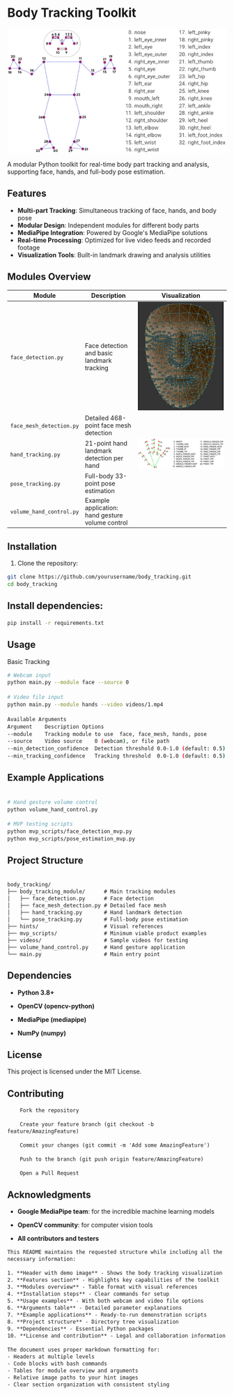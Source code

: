 # Body Tracking Toolkit

![Body Tracking Demo](hints/body_lms.png)

A modular Python toolkit for real-time body part tracking and analysis, supporting face, hands, and full-body pose estimation.

## Features

- **Multi-part Tracking**: Simultaneous tracking of face, hands, and body pose
- **Modular Design**: Independent modules for different body parts
- **MediaPipe Integration**: Powered by Google's MediaPipe solutions
- **Real-time Processing**: Optimized for live video feeds and recorded footage
- **Visualization Tools**: Built-in landmark drawing and analysis utilities

## Modules Overview

| Module | Description | Visualization |
|--------|-------------|---------------|
| `face_detection.py` | Face detection and basic landmark tracking | ![Face](hints/face_lms.png) |
| `face_mesh_detection.py` | Detailed 468-point face mesh detection |  |
| `hand_tracking.py` | 21-point hand landmark detection per hand | ![Hand](hints/hand_lms.png) |
| `pose_tracking.py` | Full-body 33-point pose estimation |  |
| `volume_hand_control.py` | Example application: hand gesture volume control |  |

## Installation

1. Clone the repository:
```bash
git clone https://github.com/yourusername/body_tracking.git
cd body_tracking
```

## Install dependencies:

```bash
pip install -r requirements.txt
```

## Usage
Basic Tracking
```bash
# Webcam input
python main.py --module face --source 0

# Video file input
python main.py --module hands --video videos/1.mp4

Available Arguments
Argument	Description	Options
--module	Tracking module to use	face, face_mesh, hands, pose
--source	Video source	0 (webcam), or file path
--min_detection_confidence	Detection threshold	0.0-1.0 (default: 0.5)
--min_tracking_confidence	Tracking threshold	0.0-1.0 (default: 0.5)
```

## Example Applications
```bash

# Hand gesture volume control
python volume_hand_control.py

# MVP testing scripts
python mvp_scripts/face_detection_mvp.py
python mvp_scripts/pose_estimation_mvp.py
```
## Project Structure
```text

body_tracking/
├── body_tracking_module/      # Main tracking modules
│   ├── face_detection.py      # Face detection
│   ├── face_mesh_detection.py # Detailed face mesh
│   ├── hand_tracking.py       # Hand landmark detection
│   └── pose_tracking.py       # Full-body pose estimation
├── hints/                     # Visual references
├── mvp_scripts/               # Minimum viable product examples
├── videos/                    # Sample videos for testing
├── volume_hand_control.py     # Hand gesture application
└── main.py                    # Main entry point
```
## Dependencies

-   **Python 3.8+**

-    **OpenCV (opencv-python)**

-    **MediaPipe (mediapipe)**

-    **NumPy (numpy)**

## License

This project is licensed under the MIT License.

## Contributing
```text
    Fork the repository

    Create your feature branch (git checkout -b feature/AmazingFeature)

    Commit your changes (git commit -m 'Add some AmazingFeature')

    Push to the branch (git push origin feature/AmazingFeature)

    Open a Pull Request
```

## Acknowledgments

- **Google MediaPipe team**: for the incredible machine learning models

- **OpenCV community**: for computer vision tools

- **All contributors and testers**


```text
This README maintains the requested structure while including all the necessary information:

1. **Header with demo image** - Shows the body tracking visualization
2. **Features section** - Highlights key capabilities of the toolkit
3. **Modules overview** - Table format with visual references
4. **Installation steps** - Clear commands for setup
5. **Usage examples** - With both webcam and video file options
6. **Arguments table** - Detailed parameter explanations
7. **Example applications** - Ready-to-run demonstration scripts
8. **Project structure** - Directory tree visualization
9. **Dependencies** - Essential Python packages
10. **License and contribution** - Legal and collaboration information

The document uses proper markdown formatting for:
- Headers at multiple levels
- Code blocks with bash commands
- Tables for module overview and arguments
- Relative image paths to your hint images
- Clear section organization with consistent styling
```